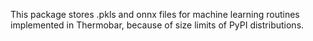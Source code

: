 This package stores .pkls and onnx files for machine learning routines implemented in Thermobar, because of size limits of PyPI distributions. 
